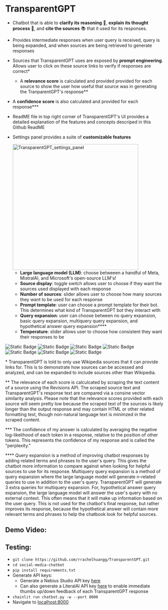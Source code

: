 # TransparentGPT
* Chatbot that is able to <b>clarify its reasoning</b> 🧠, <b>explain its thought process</b> 🙊, and <b>cite the sources</b> 📚 that it used for its responses.
* Provides intermediate responses when user query is received, query is being expanded, and when sources are being retrieved to generate responses
* Sources that TransparentGPT uses are exposed by <b>prompt engineering</b>. Allows user to click on these source links to verify if responses are correct*
  * A <b>relevance score</b> is calculated and provided provided for each source to show the user how useful that source was in generating the TranparentGPT's response**
* A <b>confidence score</b> is also calculated and provided for each response***
* ReadME file in top right corner of TransparentGPT's UI provides a detailed explanation of the features and concepts descriped in this Github ReadME
* Settings panel provides a suite of <b>customizable features</b>

  <img width="400" alt="TransparentGPT_settings_panel" src="https://github.com/user-attachments/assets/46be3f5c-d795-438d-b110-7ed49b3d3b9b" />
  
  * <b>Large language model (LLM)</b>: choose betweeen a handful of Meta, MistralAI, and Microsoft's open-source LLM's!
  * <b>Source display</b>: toggle switch allows user to choose if they want the sources used displayed with each response
  * <b>Number of sources</b>: slider allows user to choose how many sources they want to be used for each response
  * <b>Prompt template</b>: user can choose a prompt template for their bot. This determines what kind of TransparentGPT bot they interact with
  * <b>Query expansion</b>: user can choose between no query expansion, basic query expansion, multiquery query expansion, and hypothetical answer query expansion****
  * <b>Temperature</b>: slider allows user to choose how consistent they want their responses to be

![Static Badge](https://img.shields.io/badge/Langchain-green) ![Static Badge](https://img.shields.io/badge/Chainlit-red) ![Static Badge](https://img.shields.io/badge/NebiusStudio-black) ![Static Badge](https://img.shields.io/badge/MetaLlama-blue) ![Static Badge](https://img.shields.io/badge/MistralAI-purple) ![Static Badge](https://img.shields.io/badge/DolphinMixtral-blue) ![Static Badge](https://img.shields.io/badge/MicrsoftMini-black)

\* TransparentGPT is told to only use Wikipedia sources that it can provide links for. This is to demonstrate how sources can be accessed and analyzed, and can be expanded to include sources other than Wikipedia.

\** The relevance of each score is calculcated by scraping the text content of a source using the Revisions API. The scraped source text and TransparentGPT's response text are compared via a consine vector similarity analysis. Please note that the relevance scores provided with each source will seem pretty low because the scraped text of the sources is likely longer than the output response and may contain HTML or other related
formatting text, though non-natural language text is minimzed in the scraped content.

\*** The confidence of my answer is calculated by averaging the negative log-likelihood of each token in a response, relative to the position of other tokens. This represents the confidence of my response and is called the "perplexity."

\**** Query expansion is a method of improving chatbot responses by adding related terms and phrases to the user's query. This gives the chatbot more information to compare against when looking for helpful sources to use for its response. Multiquery query expansion is a method of query expansion where the large language model will generate n-related queries to use in addition to the user's query. TransparentGPT will generate 3 extra queries for multiquery expansion. For, hypothetical answer query expansion, the large language model will answer the user's query with no external context. This often means that it will make up information based on the user query. This is not used for the chatbot's final response, but rather improves its response, because the hypothetical answer will contain more relevant terms and phrases to help the chatbook look for helpful sources.

## Demo Video:

## Testing:
* `git clone https://github.com/rrachelhuangg/TransparentGPT.git`
* `cd social-media-chatbot`
* `pip install requirements.txt`
* Generate API keys:
  * Generate a Nebius Studio API key [here](https://studio.nebius.com/settings/api-keys)
  * Can also generate a LiteralAI API key [here](https://cloud.getliteral.ai/projects/rebuild_hackathon-yASBMe2aWvjB/settings?apiKeys-filter=%5B%5D) to enable immediate thumbs up/down feedback of each TransparentGPT response
* `chainlit run chatbot.py -w --port 8000`
* Navigate to [localhost:8000](http://localhost:8000/)
